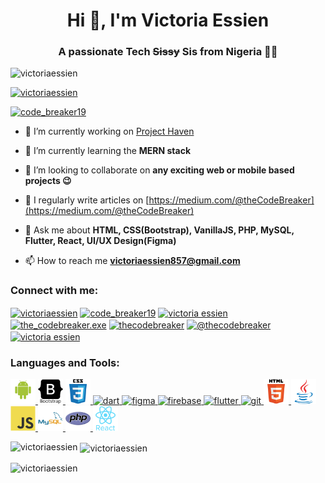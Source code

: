 <h1 align="center">Hi 👋, I'm Victoria Essien</h1>
<h3 align="center">A passionate Tech <del>Sissy</del> Sis from Nigeria 🤡🙃</h3>

<p align="left"> <img src="https://komarev.com/ghpvc/?username=victoriaessien&label=Profile%20views&color=0e75b6&style=flat" alt="victoriaessien" /> </p>

<p align="left"> <a href="https://github.com/ryo-ma/github-profile-trophy"><img src="https://github-profile-trophy.vercel.app/?username=victoriaessien" alt="victoriaessien" /></a> </p>

<p align="left"> <a href="https://twitter.com/code_breaker19" target="blank"><img src="https://img.shields.io/twitter/follow/code_breaker19?logo=twitter&style=for-the-badge" alt="code_breaker19" /></a> </p>

- 🔭 I’m currently working on [Project Haven](https://projecthaven.netlify.app/)

- 🌱 I’m currently learning the **MERN stack**

- 👯 I’m looking to collaborate on **any exciting web or mobile based projects 😉**

- 📝 I regularly write articles on [https://medium.com/@theCodeBreaker](https://medium.com/@theCodeBreaker)

- 💬 Ask me about **HTML, CSS(Bootstrap), VanillaJS, PHP, MySQL, Flutter, React, UI/UX Design(Figma)**

- 📫 How to reach me **victoriaessien857@gmail.com**

<h3 align="left">Connect with me:</h3>
<p align="left">
<a href="https://dev.to/victoriaessien" target="blank"><img align="center" src="https://raw.githubusercontent.com/rahuldkjain/github-profile-readme-generator/master/src/images/icons/Social/devto.svg" alt="victoriaessien" height="30" width="40" /></a>
<a href="https://twitter.com/code_breaker19" target="blank"><img align="center" src="https://raw.githubusercontent.com/rahuldkjain/github-profile-readme-generator/master/src/images/icons/Social/twitter.svg" alt="code_breaker19" height="30" width="40" /></a>
<a href="https://linkedin.com/in/essien-victoria" target="blank"><img align="center" src="https://raw.githubusercontent.com/rahuldkjain/github-profile-readme-generator/master/src/images/icons/Social/linked-in-alt.svg" alt="victoria essien" height="30" width="40" /></a>
<a href="https://instagram.com/the_codebreaker.exe" target="blank"><img align="center" src="https://raw.githubusercontent.com/rahuldkjain/github-profile-readme-generator/master/src/images/icons/Social/instagram.svg" alt="the_codebreaker.exe" height="30" width="40" /></a>
<a href="https://dribbble.com/thecodebreaker" target="blank"><img align="center" src="https://raw.githubusercontent.com/rahuldkjain/github-profile-readme-generator/master/src/images/icons/Social/dribbble.svg" alt="thecodebreaker" height="30" width="40" /></a>
<a href="https://medium.com/@thecodebreaker" target="blank"><img align="center" src="https://raw.githubusercontent.com/rahuldkjain/github-profile-readme-generator/master/src/images/icons/Social/medium.svg" alt="@thecodebreaker" height="30" width="40" /></a>
<a href="https://www.hackerrank.com/victoria essien" target="blank"><img align="center" src="https://raw.githubusercontent.com/rahuldkjain/github-profile-readme-generator/master/src/images/icons/Social/hackerrank.svg" alt="victoria essien" height="30" width="40" /></a>
</p>

<h3 align="left">Languages and Tools:</h3>
<p align="left"> <a href="https://developer.android.com" target="_blank" rel="noreferrer"> <img src="https://raw.githubusercontent.com/devicons/devicon/master/icons/android/android-original-wordmark.svg" alt="android" width="40" height="40"/> </a> <a href="https://getbootstrap.com" target="_blank" rel="noreferrer"> <img src="https://raw.githubusercontent.com/devicons/devicon/master/icons/bootstrap/bootstrap-plain-wordmark.svg" alt="bootstrap" width="40" height="40"/> </a> <a href="https://www.w3schools.com/css/" target="_blank" rel="noreferrer"> <img src="https://raw.githubusercontent.com/devicons/devicon/master/icons/css3/css3-original-wordmark.svg" alt="css3" width="40" height="40"/> </a> <a href="https://dart.dev" target="_blank" rel="noreferrer"> <img src="https://www.vectorlogo.zone/logos/dartlang/dartlang-icon.svg" alt="dart" width="40" height="40"/> </a> <a href="https://www.figma.com/" target="_blank" rel="noreferrer"> <img src="https://www.vectorlogo.zone/logos/figma/figma-icon.svg" alt="figma" width="40" height="40"/> </a> <a href="https://firebase.google.com/" target="_blank" rel="noreferrer"> <img src="https://www.vectorlogo.zone/logos/firebase/firebase-icon.svg" alt="firebase" width="40" height="40"/> </a> <a href="https://flutter.dev" target="_blank" rel="noreferrer"> <img src="https://www.vectorlogo.zone/logos/flutterio/flutterio-icon.svg" alt="flutter" width="40" height="40"/> </a> <a href="https://git-scm.com/" target="_blank" rel="noreferrer"> <img src="https://www.vectorlogo.zone/logos/git-scm/git-scm-icon.svg" alt="git" width="40" height="40"/> </a> <a href="https://www.w3.org/html/" target="_blank" rel="noreferrer"> <img src="https://raw.githubusercontent.com/devicons/devicon/master/icons/html5/html5-original-wordmark.svg" alt="html5" width="40" height="40"/> </a> <a href="https://www.java.com" target="_blank" rel="noreferrer"> <img src="https://raw.githubusercontent.com/devicons/devicon/master/icons/java/java-original.svg" alt="java" width="40" height="40"/> </a> <a href="https://developer.mozilla.org/en-US/docs/Web/JavaScript" target="_blank" rel="noreferrer"> <img src="https://raw.githubusercontent.com/devicons/devicon/master/icons/javascript/javascript-original.svg" alt="javascript" width="40" height="40"/> </a> <a href="https://www.mysql.com/" target="_blank" rel="noreferrer"> <img src="https://raw.githubusercontent.com/devicons/devicon/master/icons/mysql/mysql-original-wordmark.svg" alt="mysql" width="40" height="40"/> </a> <a href="https://www.php.net" target="_blank" rel="noreferrer"> <img src="https://raw.githubusercontent.com/devicons/devicon/master/icons/php/php-original.svg" alt="php" width="40" height="40"/> </a> <a href="https://reactjs.org/" target="_blank" rel="noreferrer"> <img src="https://raw.githubusercontent.com/devicons/devicon/master/icons/react/react-original-wordmark.svg" alt="react" width="40" height="40"/> </a> </p>

<p><img align="left" src="https://github-readme-stats-git-masterrstaa-rickstaa.vercel.app/api/top-langs?username=victoriaessien&show_icons=true&locale=en&layout=compact" alt="victoriaessien" /></p>

<p>&nbsp;<img align="center" src="https://github-readme-stats-git-masterrstaa-rickstaa.vercel.app/api?username=victoriaessien&show_icons=true&count_private=true&locale=en" alt="victoriaessien" /></p>

<p><img align="center" src="https://github-readme-streak-stats.herokuapp.com/?user=victoriaessien&" alt="victoriaessien" /></p>
